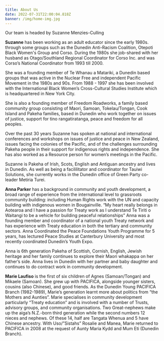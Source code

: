 ```yaml
---
title: About Us
date: 2022-07-31T22:00:04.818Z
banner: /img/home-img.jpg
---
```

Our team is headed by Suzanne Menzies-Culling

**Suzanne** has been working as an adult educator since the early 1980s. through some groups such as the Dunedin Anti-Racism Coalition, Otepoti Black Women's Group and Corso. During the 1980s she job-shared with her husband as Otago/Southland Regional Coordinator for Corso Inc. and was Corso’s National Coordinator from 1993 till 2000.

She was a founding member of Te Whanau a Matariki, a Dunedin based groups that was active in the Nuclear Free and independent Pacific Movement in the 1980s and 90s. From 1988 - 1997 she has been involved with the International Black Women’s Cross-Cultural Studies Institute which is headquartered in New York City.

She is also a founding member of Freedom Roadworks, a family based community group consisting of Maori, Samoan, Tokelau/Tongan, Cook Island and Pakeha families, based in Dunedin who work together on issues of justice, support for tino rangatiratanga, peace and freedom for all peoples.

Over the past 30 years Suzanne has spoken at national and international conferences and workshops on issues of justice and peace in New Zealand, issues facing the colonies of the Pacific, and of the challenges surrounding Pakeha people in their support for indigenous rights and independence. She has also worked as a Resource person for women’s meetings in the Pacific.

Suzanne is Pakeha of Irish, Scots, English and Antiguan ancestry and lives in Dunedin.  As well as being a facililitator and coordinator for Tauiwi Solutions, she currently works in the Dunedin office of Green Party co-leader Metiria Turei.

**Anna Parker** has a background in community and youth development, a broad range of experience from the international level to grassroots community building: including Human Rights work with the UN and capacity building with indigenous women in Bougainville. “My heart really belongs in Aotearoa and I have a passion for Treaty work as I understand Te Tiriti o Waitangi to be a vehicle for building peaceful relationships” Anna was a founding member and coordinator of a national youth Treaty network and has experience with Treaty education in both the tertiary and community sectors. Anna Coordinated the Peace Foundations Youth Programme for 5 years, has lectured Peace Studies at Canterbury University and most recently coordinated Dunedin’s Youth Expo.

Anna is 6th generation Pakeha of Scottish, Cornish, English, Jewish heritage and her family continues to explore their Maori whakappa on her father’s side. Anna lives in Dunedin with her partner and baby daughter and continues to do contract work in community development.

**Marie Laufiso** is the first of six children of Agnes (Samoan/Tongan) and Mikaele (Samoan). She grew up with PACIFICA, alongside younger sisters, cousins (also Chinese), and good friends. As the Dunedin Young PACIFICA Branch (1982-1989), Marie’s generation learnt more about politics from “the Mothers and Aunties”. Marie specialises in community development particularly “Treaty education” and is involved with a number of Trusts, advisory groups, and community organisations. Two Great-nephews make up the aiga’s N.Z.-born third generation while the second numbers 12 nieces and nephews. Of these 14, half are Tangata Whenua and 5 have Chinese ancestry. With Uso/”Sistahs” Rosalie and Manea, Marie returned to PACIFICA in 2008 at the request of Aunty Maria Kydd and Mum Eti (Dunedin Branch).